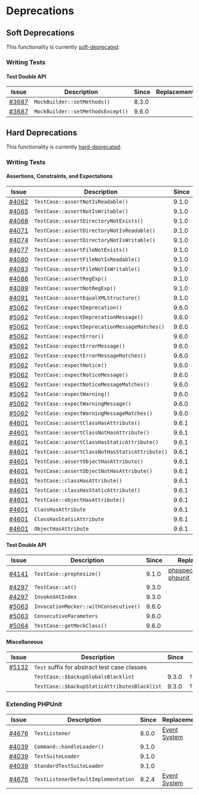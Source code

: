 # Deprecations

## Soft Deprecations

This functionality is currently [soft-deprecated](https://phpunit.de/backward-compatibility.html#soft-deprecation):

### Writing Tests

#### Test Double API

| Issue                                                             | Description                       | Since | Replacement |
|-------------------------------------------------------------------|-----------------------------------|-------|-------------|
| [#3687](https://github.com/sebastianbergmann/phpunit/issues/3687) | `MockBuilder::setMethods()`       | 8.3.0 |             |
| [#3687](https://github.com/sebastianbergmann/phpunit/issues/3687) | `MockBuilder::setMethodsExcept()` | 9.6.0 |             | 

## Hard Deprecations

This functionality is currently [hard-deprecated](https://phpunit.de/backward-compatibility.html#hard-deprecation):

### Writing Tests

#### Assertions, Constraints, and Expectations

| Issue                                                             | Description                                    | Since | Replacement                                       |
|-------------------------------------------------------------------|------------------------------------------------|-------|---------------------------------------------------|
| [#4062](https://github.com/sebastianbergmann/phpunit/issues/4062) | `TestCase::assertNotIsReadable()`              | 9.1.0 | `TestCase::assertIsNotReadable()`                 |
| [#4065](https://github.com/sebastianbergmann/phpunit/issues/4065) | `TestCase::assertNotIsWritable()`              | 9.1.0 | `TestCase::assertIsNotWritable()`                 |
| [#4068](https://github.com/sebastianbergmann/phpunit/issues/4068) | `TestCase::assertDirectoryNotExists()`         | 9.1.0 | `TestCase::assertDirectoryDoesNotExist()`         |
| [#4071](https://github.com/sebastianbergmann/phpunit/issues/4071) | `TestCase::assertDirectoryNotIsReadable()`     | 9.1.0 | `TestCase::assertDirectoryIsNotReadable()`        |
| [#4074](https://github.com/sebastianbergmann/phpunit/issues/4074) | `TestCase::assertDirectoryNotIsWritable()`     | 9.1.0 | `TestCase::assertDirectoryIsNotWritable()`        |
| [#4077](https://github.com/sebastianbergmann/phpunit/issues/4077) | `TestCase::assertFileNotExists()`              | 9.1.0 | `TestCase::assertFileDoesNotExist()`              |
| [#4080](https://github.com/sebastianbergmann/phpunit/issues/4080) | `TestCase::assertFileNotIsReadable()`          | 9.1.0 | `TestCase::assertFileIsNotReadable()`             |
| [#4083](https://github.com/sebastianbergmann/phpunit/issues/4083) | `TestCase::assertFileNotIsWritable()`          | 9.1.0 | `TestCase::assertFileIsNotWritable()`             |
| [#4086](https://github.com/sebastianbergmann/phpunit/issues/4086) | `TestCase::assertRegExp()`                     | 9.1.0 | `TestCase::assertMatchesRegularExpression()`      |
| [#4089](https://github.com/sebastianbergmann/phpunit/issues/4089) | `TestCase::assertNotRegExp()`                  | 9.1.0 | `TestCase::assertDoesNotMatchRegularExpression()` |
| [#4091](https://github.com/sebastianbergmann/phpunit/issues/4091) | `TestCase::assertEqualXMLStructure()`          | 9.1.0 |                                                   |
| [#5062](https://github.com/sebastianbergmann/phpunit/issues/5062) | `TestCase::expectDeprecation()`                | 9.6.0 |                                                   |
| [#5062](https://github.com/sebastianbergmann/phpunit/issues/5062) | `TestCase::expectDeprecationMessage()`         | 9.6.0 |                                                   |
| [#5062](https://github.com/sebastianbergmann/phpunit/issues/5062) | `TestCase::expectDeprecationMessageMatches()`  | 9.6.0 |                                                   |
| [#5062](https://github.com/sebastianbergmann/phpunit/issues/5062) | `TestCase::expectError()`                      | 9.6.0 |                                                   |
| [#5062](https://github.com/sebastianbergmann/phpunit/issues/5062) | `TestCase::expectErrorMessage()`               | 9.6.0 |                                                   |
| [#5062](https://github.com/sebastianbergmann/phpunit/issues/5062) | `TestCase::expectErrorMessageMatches()`        | 9.6.0 |                                                   |
| [#5062](https://github.com/sebastianbergmann/phpunit/issues/5062) | `TestCase::expectNotice()`                     | 9.6.0 |                                                   |
| [#5062](https://github.com/sebastianbergmann/phpunit/issues/5062) | `TestCase::expectNoticeMessage()`              | 9.6.0 |                                                   |
| [#5062](https://github.com/sebastianbergmann/phpunit/issues/5062) | `TestCase::expectNoticeMessageMatches()`       | 9.6.0 |                                                   |
| [#5062](https://github.com/sebastianbergmann/phpunit/issues/5062) | `TestCase::expectWarning()`                    | 9.6.0 |                                                   |
| [#5062](https://github.com/sebastianbergmann/phpunit/issues/5062) | `TestCase::expectWarningMessage()`             | 9.6.0 |                                                   |
| [#5062](https://github.com/sebastianbergmann/phpunit/issues/5062) | `TestCase::expectWarningMessageMatches()`      | 9.6.0 |                                                   |
| [#4601](https://github.com/sebastianbergmann/phpunit/issues/4601) | `TestCase::assertClassHasAttribute()`          | 9.6.1 |                                                   |
| [#4601](https://github.com/sebastianbergmann/phpunit/issues/4601) | `TestCase::assertClassNotHasAttribute()`       | 9.6.1 |                                                   |
| [#4601](https://github.com/sebastianbergmann/phpunit/issues/4601) | `TestCase::assertClassHasStaticAttribute()`    | 9.6.1 |                                                   |
| [#4601](https://github.com/sebastianbergmann/phpunit/issues/4601) | `TestCase::assertClassNotHasStaticAttribute()` | 9.6.1 |                                                   |
| [#4601](https://github.com/sebastianbergmann/phpunit/issues/4601) | `TestCase::assertObjectHasAttribute()`         | 9.6.1 | `TestCase::assertObjectHasProperty()`             |
| [#4601](https://github.com/sebastianbergmann/phpunit/issues/4601) | `TestCase::assertObjectNotHasAttribute()`      | 9.6.1 | `TestCase::assertObjectNotHasProperty()`          |
| [#4601](https://github.com/sebastianbergmann/phpunit/issues/4601) | `TestCase::classHasAttribute()`                | 9.6.1 |                                                   |
| [#4601](https://github.com/sebastianbergmann/phpunit/issues/4601) | `TestCase::classHasStaticAttribute()`          | 9.6.1 |                                                   |
| [#4601](https://github.com/sebastianbergmann/phpunit/issues/4601) | `TestCase::objectHasAttribute()`               | 9.6.1 |                                                   |
| [#4601](https://github.com/sebastianbergmann/phpunit/issues/4601) | `ClassHasAttribute`                            | 9.6.1 |                                                   |
| [#4601](https://github.com/sebastianbergmann/phpunit/issues/4601) | `ClassHasStaticAttribute`                      | 9.6.1 |                                                   |
| [#4601](https://github.com/sebastianbergmann/phpunit/issues/4601) | `ObjectHasAttribute`                           | 9.6.1 | `ObjectHasProperty`                               |

#### Test Double API

| Issue                                                             | Description                           | Since | Replacement                                                             |
|-------------------------------------------------------------------|---------------------------------------|-------|-------------------------------------------------------------------------|
| [#4141](https://github.com/sebastianbergmann/phpunit/issues/4141) | `TestCase::prophesize()`              | 9.1.0 | [phpspec/prophecy-phpunit](https://github.com/phpspec/prophecy-phpunit) |
| [#4297](https://github.com/sebastianbergmann/phpunit/issues/4297) | `TestCase::at()`                      | 9.3.0 |                                                                         |
| [#4297](https://github.com/sebastianbergmann/phpunit/issues/4297) | `InvokedAtIndex`                      | 9.3.0 |                                                                         |
| [#5063](https://github.com/sebastianbergmann/phpunit/issues/5063) | `InvocationMocker::withConsecutive()` | 9.6.0 |                                                                         |
| [#5063](https://github.com/sebastianbergmann/phpunit/issues/5063) | `ConsecutiveParameters`               | 9.6.0 |                                                                         |
| [#5064](https://github.com/sebastianbergmann/phpunit/issues/5064) | `TestCase::getMockClass()`            | 9.6.0 |                                                                         |

#### Miscellaneous

| Issue                                                             | Description                                  | Since | Replacement                                    |
|-------------------------------------------------------------------|----------------------------------------------|-------|------------------------------------------------|
| [#5132](https://github.com/sebastianbergmann/phpunit/issues/5132) | `Test` suffix for abstract test case classes |       |                                                |
|                                                                   | `TestCase::$backupGlobalsBlacklist`          | 9.3.0 | `TestCase::$backupGlobalsExcludeList`          |
|                                                                   | `TestCase::$backupStaticAttributesBlacklist` | 9.3.0 | `TestCase::$backupStaticAttributesExcludeList` |

### Extending PHPUnit

| Issue                                                             | Description                          | Since | Replacement                                                 |
|-------------------------------------------------------------------|--------------------------------------|-------|-------------------------------------------------------------|
| [#4676](https://github.com/sebastianbergmann/phpunit/issues/4676) | `TestListener`                       | 8.0.0 | [Event System](https://docs.phpunit.de/en/10.3/events.html) |
| [#4039](https://github.com/sebastianbergmann/phpunit/issues/4039) | `Command::handleLoader()`            | 9.1.0 |                                                             |
| [#4039](https://github.com/sebastianbergmann/phpunit/issues/4039) | `TestSuiteLoader`                    | 9.1.0 |                                                             |
| [#4039](https://github.com/sebastianbergmann/phpunit/issues/4039) | `StandardTestSuiteLoader`            | 9.1.0 |                                                             |
| [#4676](https://github.com/sebastianbergmann/phpunit/issues/4676) | `TestListenerDefaultImplementation`  | 8.2.4 | [Event System](https://docs.phpunit.de/en/10.3/events.html) |
